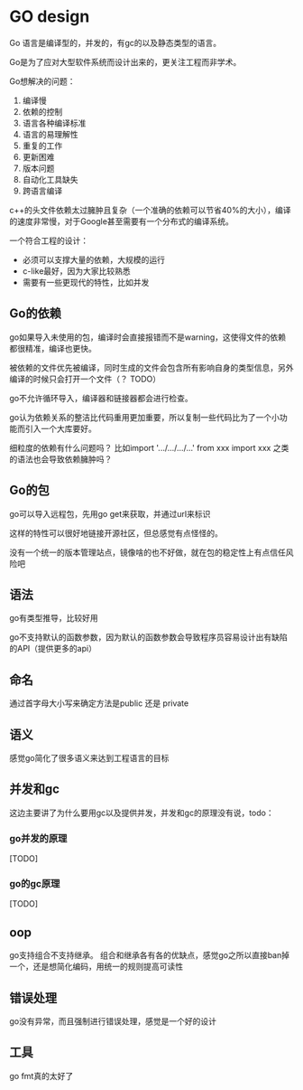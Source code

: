 # GO design

Go 语言是编译型的，并发的，有gc的以及静态类型的语言。

Go是为了应对大型软件系统而设计出来的，更关注工程而非学术。

Go想解决的问题：

1. 编译慢
2. 依赖的控制
3. 语言各种编译标准
4. 语言的易理解性
5. 重复的工作
6. 更新困难
7. 版本问题
8. 自动化工具缺失
9. 跨语言编译

c++的头文件依赖太过臃肿且复杂（一个准确的依赖可以节省40%的大小），编译的速度非常慢，对于Google甚至需要有一个分布式的编译系统。

一个符合工程的设计：

- 必须可以支撑大量的依赖，大规模的运行
- c-like最好，因为大家比较熟悉
- 需要有一些更现代的特性，比如并发

## Go的依赖

go如果导入未使用的包，编译时会直接报错而不是warning，这使得文件的依赖都很精准，编译也更快。

被依赖的文件优先被编译，同时生成的文件会包含所有影响自身的类型信息，另外编译的时候只会打开一个文件（？ TODO）

go不允许循环导入，编译器和链接器都会进行检查。

go认为依赖关系的整洁比代码重用更加重要，所以复制一些代码比为了一个小功能而引入一个大库要好。

细粒度的依赖有什么问题吗？ 比如import '.../.../.../...' from xxx import xxx 之类的语法也会导致依赖臃肿吗？

## Go的包

go可以导入远程包，先用go get来获取，并通过url来标识

这样的特性可以很好地链接开源社区，但总感觉有点怪怪的。

没有一个统一的版本管理站点，镜像啥的也不好做，就在包的稳定性上有点信任风险吧

## 语法

go有类型推导，比较好用

go不支持默认的函数参数，因为默认的函数参数会导致程序员容易设计出有缺陷的API（提供更多的api）

## 命名

通过首字母大小写来确定方法是public 还是 private

## 语义

感觉go简化了很多语义来达到工程语言的目标

## 并发和gc

这边主要讲了为什么要用gc以及提供并发，并发和gc的原理没有说，todo：

### go并发的原理

[TODO]

### go的gc原理

[TODO]

## oop

go支持组合不支持继承。
组合和继承各有各的优缺点，感觉go之所以直接ban掉一个，还是想简化编码，用统一的规则提高可读性

## 错误处理

go没有异常，而且强制进行错误处理，感觉是一个好的设计

## 工具

go fmt真的太好了
